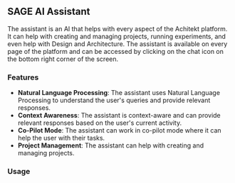 ## SAGE AI Assistant
The assistant is an AI that helps with every aspect of the Achitekt platform. It can help with creating and managing projects, running experiments, and even help with Design and Architecture. The assistant is available on every page of the platform and can be accessed by clicking on the chat icon on the bottom right corner of the screen.

### Features
- **Natural Language Processing**: The assistant uses Natural Language Processing to understand the user's queries and provide relevant responses.
- **Context Awareness**: The assistant is context-aware and can provide relevant responses based on the user's current activity.
- **Co-Pilot Mode**: The assistant can work in co-pilot mode where it can help the user with their tasks.
- **Project Management**: The assistant can help with creating and managing projects.

### Usage
